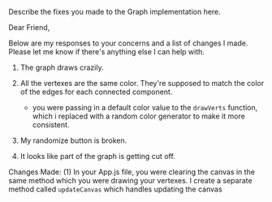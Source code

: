 Describe the fixes you made to the Graph implementation here.

Dear Friend,

Below are my responses to your concerns and a list of changes I made. Please let me know if there's anything else I can help with.

1. The graph draws crazily.

2. All the vertexes are the same color.  They're supposed to match the color of the edges for each connected component.
    - you were passing in a default color value to the `drawVerts` function, which i replaced with a random color generator to make it more consistent.
3. My randomize button is broken.
4. It looks like part of the graph is getting cut off.

Changes Made:
(1) In your App.js file, you were clearing the canvas in the same method which you were drawing your vertexes. I create a separate method called `updateCanvas` which handles updating the canvas